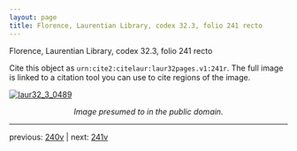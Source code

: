 ```yaml
---
layout: page
title: Florence, Laurentian Library, codex 32.3, folio 241 recto
---
```


Florence, Laurentian Library, codex 32.3, folio 241 recto

Cite this object as `urn:cite2:citelaur:laur32pages.v1:241r`.  The full image is linked to a citation tool you can use to cite regions of the image.

[![laur32_3_0489](http://www.homermultitext.org/iipsrv?IIIF=/project/homer/pyramidal/deepzoom/citelaur/laur32imgs/v1/laur32_3_0489.tif/full/800,/0/default.jpg)](http://www.homermultitext.org/ict2/?urn=urn:cite2:citelaur:laur32imgs.v1:laur32_3_0489) 

<p style="text-align: center; font-style: italic;">Image presumed to in the public domain.</p>

---

previous: [240v](../240v/) | next: [241v](../241v/)